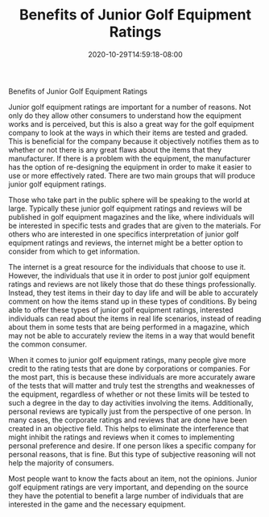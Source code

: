 ﻿---
title: "Benefits of Junior Golf Equipment Ratings"
date: 2020-10-29T14:59:18-08:00
description: "junior golf Tips for Web Success"
featured_image: "/images/junior golf.jpg"
tags: ["junior golf"]
---

Benefits of Junior Golf Equipment Ratings

Junior golf equipment ratings are important for a number of reasons.  Not only do they allow other consumers to understand how the equipment works and is perceived, but this is also a great way for the golf equipment company to look at the ways in which their items are tested and graded.  This is beneficial for the company because it objectively notifies them as to whether or not there is any great flaws about the items that they manufacturer.  If there is a problem with the equipment, the manufacturer has the option of re-designing the equipment in order to make it easier to use or more effectively rated.  There are two main groups that will produce junior golf equipment ratings.

Those who take part in the public sphere will be speaking to the world at large.  Typically these junior golf equipment ratings and reviews will be published in golf equipment magazines and the like, where individuals will be interested in specific tests and grades that are given to the materials.  For others who are interested in one specifics interpretation of junior golf equipment ratings and reviews, the internet might be a better option to consider from which to get information.

The internet is a great resource for the individuals that choose to use it.  However, the individuals that use it in order to post junior golf equipment ratings and reviews are not likely those that do these things professionally.  Instead, they test items in their day to day life and will be able to accurately comment on how the items stand up in these types of conditions.  By being able to offer these types of junior golf equipment ratings, interested individuals can read about the items in real life scenarios, instead of reading about them in some tests that are being performed in a magazine, which may not be able to accurately review the items in a way that would benefit the common consumer.

When it comes to junior golf equipment ratings, many people give more credit to the rating tests that are done by corporations or companies.  For the most part, this is because these individuals are more accurately aware of the tests that will matter and truly test the strengths and weaknesses of the equipment, regardless of whether or not these limits will be tested to such a degree in the day to day activities involving the items.  Additionally, personal reviews are typically just from the perspective of one person.  In many cases, the corporate ratings and reviews that are done have been created in an objective field.  This helps to eliminate the interference that might inhibit the ratings and reviews when it comes to implementing personal preference and desire.  If one person likes a specific company for personal reasons, that is fine.  But this type of subjective reasoning will not help the majority of consumers.

Most people want to know the facts about an item, not the opinions.  Junior golf equipment ratings are very important, and depending on the source they have the potential to benefit a large number of individuals that are interested in the game and the necessary equipment.

